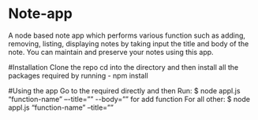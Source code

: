# Note-app
A node based note app which performs various function such as adding, removing, listing, displaying notes by taking input the title and body of the note. You can maintain and preserve your notes using this app.

#Installation
Clone the repo cd into the directory and then install all the packages required by running - npm install

#Using the app
Go to the required directly and then 
Run: $ node appl.js “function-name” –-title=”” --body=”” for add function
For all other: $ node appl.js “function-name” –title=””


